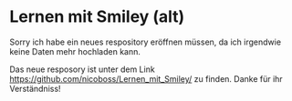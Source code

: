 Lernen mit Smiley (alt)
======


Sorry ich habe ein neues respository eröffnen müssen, da ich irgendwie keine Daten mehr hochladen kann.

Das neue resposory ist unter dem Link https://github.com/nicoboss/Lernen_mit_Smiley/ zu finden.
Danke für ihr Verständniss!
